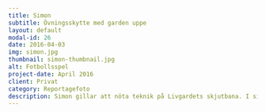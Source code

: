 ```yaml
---
title: Simon
subtitle: Övningsskytte med garden uppe
layout: default
modal-id: 26
date: 2016-04-03
img: simon.jpg
thumbnail: simon-thumbnail.jpg
alt: Fotbollsspel
project-date: April 2016
client: Privat
category: Reportagefoto
description: Simon gillar att nöta teknik på Livgardets skjutbana. I sitt arbete som yrkesmilitär instruerar han andra men tiden är oftast knapp för egen träning. Därför samlas han, kollegorna och ett gäng icke ont anande pappfigurer i Livgardets skytteförening för att träna och umgås. Han väntar på sin tävlingslicens. Sen ska han hänga med de andra ut på tävlingar där de möter civila skyttar. Man kan tro att yrkesmilitärerna har en klar fördel men Simon berättar att civilisterna kan träna utan att behöva försvara sig mot kulor i motsatt riktning. Det är som skillnaden mellan boxning och boxercise, civilisterna behöver inte hålla garden. Skyttetävlingarna påminner annars om skidskytte. Utmaningen ligger i att kombinera fysisk ansträngning och precisionsskytte med hög puls. Simons nötande på skjutbanan är precist. Han tränar för att instinktivt reagera när något sker. Rörelserna är snabba och mekaniska. Han kör med anatomiska pricktavlor med utpekade dödliga zoner som han dekorerar med skotthål. Personer på Livgardets skjutbana vet vad det handlar om. Om avtryckaren ska användas så handlar det om att döda eller dödas. Pallar du inte den tanken så ska du göra något annat.
---
```

